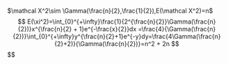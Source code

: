 $\mathcal X^2\sim \Gamma(\frac{n}{2},\frac{1}{2}),E(\mathcal X^2)=n$
$$
E(\xi^2)=\int_{0}^{+\infty}\frac{1}{2^{\frac{n}{2}}\Gamma(\frac{n}{2})}x^{\frac{n}{2} + 1}e^{-\frac{x}{2}}dx
=\frac{4}{\Gamma(\frac{n}{2})}\int_{0}^{+\infty}y^{\frac{n}{2}+1}e^{-y}dy=\frac{4\Gamma(\frac{n}{2}+2)}{\Gamma(\frac{n}{2})}=n^2 + 2n
$$
$$
